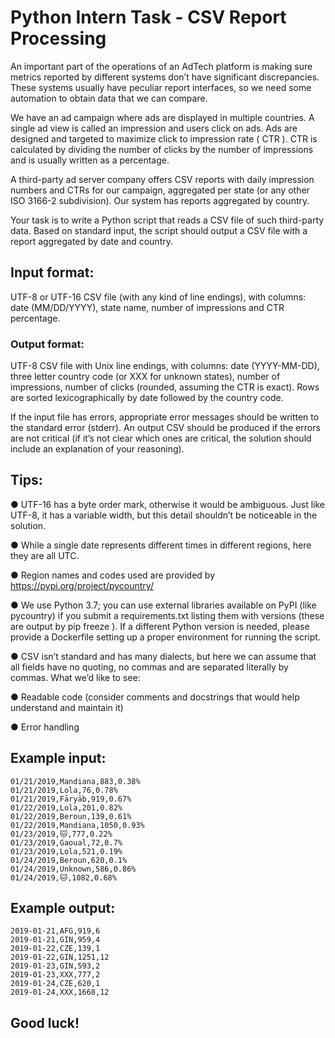 # Python Intern Task - CSV Report Processing
An important part of the operations of an AdTech platform is making sure metrics reported
by different systems don’t have significant discrepancies. These systems usually have
peculiar report interfaces, so we need some automation to obtain data that we can compare.

We have an ad campaign where ads are displayed in multiple countries. A single ad view is
called an impression and users click on ads. Ads are designed and targeted to maximize
click to impression rate ( CTR ). CTR is calculated by dividing the number of clicks by the
number of impressions and is usually written as a percentage.

A third-party ad server company offers CSV reports with daily impression numbers and
CTRs for our campaign, aggregated per state (or any other ISO 3166-2 subdivision). Our
system has reports aggregated by country.

Your task is to write a Python script that reads a CSV file of such third-party data. Based on
standard input, the script should output a CSV file with a report aggregated by date and
country.

## Input format:
UTF-8 or UTF-16 CSV file (with any kind of line endings), with columns: date
(MM/DD/YYYY), state name, number of impressions and CTR percentage.
### Output format:
UTF-8 CSV file with Unix line endings, with columns: date (YYYY-MM-DD),
three letter country code (or XXX for unknown states), number of impressions, number of
clicks (rounded, assuming the CTR is exact). Rows are sorted lexicographically by date
followed by the country code.

If the input file has errors, appropriate error messages should be written to the standard error
(stderr). An output CSV should be produced if the errors are not critical (if it’s not clear which
ones are critical, the solution should include an explanation of your reasoning).

## Tips:
● UTF-16 has a byte order mark, otherwise it would be ambiguous. Just like UTF-8, it
has a variable width, but this detail shouldn’t be noticeable in the solution.

● While a single date represents different times in different regions, here they are all
UTC.

● Region names and codes used are provided by https://pypi.org/project/pycountry/

● We use Python 3.7; you can use external libraries available on PyPI (like pycountry)
if you submit a requirements.txt listing them with versions (these are output by pip
freeze ). If a different Python version is needed, please provide a Dockerfile setting
up a proper environment for running the script.

● CSV isn’t standard and has many dialects, but here we can assume that all fields
have no quoting, no commas and are separated literally by commas.
What we’d like to see:

● Readable code (consider comments and docstrings that would help understand and
maintain it)

● Error handling

## Example input:
```
01/21/2019,Mandiana,883,0.38%
01/21/2019,Lola,76,0.78%
01/21/2019,Fāryāb,919,0.67%
01/22/2019,Lola,201,0.82%
01/22/2019,Beroun,139,0.61%
01/22/2019,Mandiana,1050,0.93%
01/23/2019,🐱,777,0.22%
01/23/2019,Gaoual,72,0.7%
01/23/2019,Lola,521,0.19%
01/24/2019,Beroun,620,0.1%
01/24/2019,Unknown,586,0.86%
01/24/2019,🐱,1082,0.68%
```

## Example output:
```
2019-01-21,AFG,919,6
2019-01-21,GIN,959,4
2019-01-22,CZE,139,1
2019-01-22,GIN,1251,12
2019-01-23,GIN,593,2
2019-01-23,XXX,777,2
2019-01-24,CZE,620,1
2019-01-24,XXX,1668,12
```
## Good luck!
